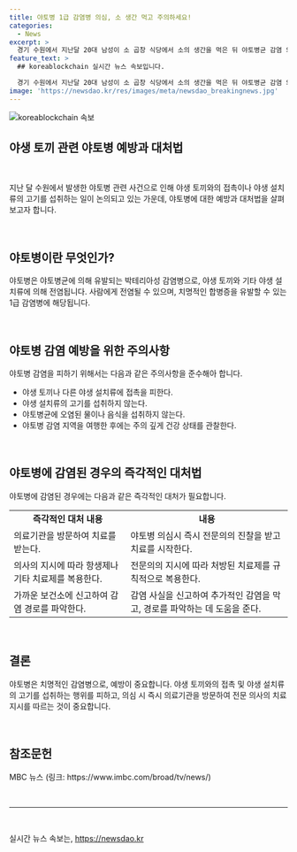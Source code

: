 ```yaml
---
title: 야토병 1급 감염병 의심, 소 생간 먹고 주의하세요!
categories:
  - News
excerpt: >
  경기 수원에서 지난달 20대 남성이 소 곱창 식당에서 소의 생간을 먹은 뒤 야토병균 감염 의심으로 병원에 입원했습니다. 야토병은 1급 감염병으로, 치사율은 60%에 달하지만 조기 치료 시 사망률은 1% 미만이라고 합니다. 혈청 검사 결과는 금요일에 나올 예정이며, 이에 대한 질병청의 발표를 기다리고 있습니다. 이번 사례는 사람 간 전파는 보고된 적 없지만, 주의가 필요한 상황입니다. (150자)
feature_text: >
  ## koreablockchain 실시간 뉴스 속보입니다.

  경기 수원에서 지난달 20대 남성이 소 곱창 식당에서 소의 생간을 먹은 뒤 야토병균 감염 의심으로 병원에 입원했습니다. 야토병은 1급 감염병으로, 치사율은 60%에 달하지만 조기 치료 시 사망률은 1% 미만이라고 합니다. 혈청 검사 결과는 금요일에 나올 예정이며, 이에 대한 질병청의 발표를 기다리고 있습니다. 이번 사례는 사람 간 전파는 보고된 적 없지만, 주의가 필요한 상황입니다. (150자)
image: 'https://newsdao.kr/res/images/meta/newsdao_breakingnews.jpg'
---
```


<p><img src="https://newsdao.kr/res/images/meta/newsdao_breakingnews.jpg" alt="koreablockchain 속보" /></p>

<h2 data-ke-size="size26">야생 토끼 관련 야토병 예방과 대처법</h2>

<p data-ke-size="size16">&nbsp;</p>

<p>지난 달 수원에서 발생한 야토병 관련 사건으로 인해 야생 토끼와의 접촉이나 야생 설치류의 고기를 섭취하는 일이 논의되고 있는 가운데, 야토병에 대한 예방과 대처법을 살펴보고자 합니다.</p>

<p data-ke-size="size16">&nbsp;</p>

<h2 data-ke-size="size24">야토병이란 무엇인가?</h2>

<p data-ke-size="size16">야토병은 야토병균에 의해 유발되는 박테리아성 감염병으로, 야생 토끼와 기타 야생 설치류에 의해 전염됩니다. 사람에게 전염될 수 있으며, 치명적인 합병증을 유발할 수 있는 1급 감염병에 해당됩니다.</p>

<p data-ke-size="size16">&nbsp;</p>

<h2 data-ke-size="size24">야토병 감염 예방을 위한 주의사항</h2>

<p data-ke-size="size16">야토병 감염을 피하기 위해서는 다음과 같은 주의사항을 준수해아 합니다.</p>

<ul>
  <li>야생 토끼나 다른 야생 설치류에 접촉을 피한다.</li>
  <li>야생 설치류의 고기를 섭취하지 않는다.</li>
  <li>야토병균에 오염된 물이나 음식을 섭취하지 않는다.</li>
  <li>야토병 감염 지역을 여행한 후에는 주의 깊게 건강 상태를 관찰한다.</li>
</ul>

<p data-ke-size="size16">&nbsp;</p>

<h2 data-ke-size="size24">야토병에 감염된 경우의 즉각적인 대처법</h2>

<p data-ke-size="size16">야토병에 감염된 경우에는 다음과 같은 즉각적인 대처가 필요합니다.</p>

<table style="width: 100%;" data-ke-size="size16">
<tbody>
<tr>
<td style="text-align: center; height: 17px;"><b>즉각적인 대처 내용</b></td>
<td style="text-align: center; height: 17px;"><b>내용</b></td>
</tr>
<tr>
<td style="text-align: left;">의료기관을 방문하여 치료를 받는다.</td>
<td style="text-align: left;">야토병 의심시 즉시 전문의의 진찰을 받고 치료를 시작한다.</td>
</tr>
<tr>
<td style="text-align: left;">의사의 지시에 따라 항생제나 기타 치료제를 복용한다.</td>
<td style="text-align: left;">전문의의 지시에 따라 처방된 치료제를 규칙적으로 복용한다.</td>
</tr>
<tr>
<td style="text-align: left;">가까운 보건소에 신고하여 감염 경로를 파악한다.</td>
<td style="text-align: left;">감염 사실을 신고하여 추가적인 감염을 막고, 경로를 파악하는 데 도움을 준다.</td>
</tr>
</tbody>
</table>

<p data-ke-size="size16">&nbsp;</p>

<h2 data-ke-size="size24">결론</h2>

<p data-ke-size="size16">야토병은 치명적인 감염병으로, 예방이 중요합니다. 야생 토끼와의 접촉 및 야생 설치류의 고기를 섭취하는 행위를 피하고, 의심 시 즉시 의료기관을 방문하여 전문 의사의 치료 지시를 따르는 것이 중요합니다.</p>

<p data-ke-size="size16">&nbsp;</p>

<h2 data-ke-size="size24">참조문헌</h2>

<p data-ke-size="size16">MBC 뉴스 (링크: https://www.imbc.com/broad/tv/news/)</p>

<p data-ke-size="size16">&nbsp;</p>

<hr data-ke-size="wide">

<p data-ke-size="size16">&nbsp;</p>
실시간 뉴스 속보는, <a href="https://newsdao.kr" rel="dofollow">https://newsdao.kr</a>


